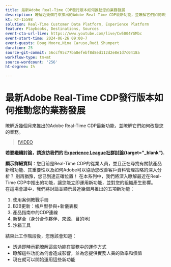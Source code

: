 ```yaml
---
title: 最新Adobe Real-Time CDP發行版本如何推動您的業務發展
description: 瞭解近幾個月來推出的Adobe Real-Time CDP最新功能，並瞭解它們如何改變您的業務。
kt: KT-15598
solution: Real-Time Customer Data Platform, Experience Platform
feature: Playbooks, Destinations, Sources
event-cta-url-live: https://www.youtube.com/live/Cw5004YGMbc
event-start-time: 2024-06-26 09:00-7
event-guests: Doug Moore,Nina Caruso,Rudi Shumpert
duration: 25
source-git-commit: 56ccf95c77ba8efebf8d8ed112d2e8e1d7c0418a
workflow-type: tm+mt
source-wordcount: '256'
ht-degree: 1%

---
```


# 最新Adobe Real-Time CDP發行版本如何推動您的業務發展

瞭解近幾個月來推出的Adobe Real-Time CDP最新功能，並瞭解它們如何改變您的業務。

>[!VIDEO](https://video.tv.adobe.com/v/3430515/?quality=12&learn=on)

**若要繼續討論，請造訪我們的 [Experience League社群討論](https://experienceleaguecommunities.adobe.com/t5/real-time-customer-data-platform/experience-league-live-post-session-discussion-how-the-latest/m-p/685150#M67){target="_blank"}.**

**顯示詳細資料**：您目前是Real-Time CDP的從業人員，並且正在尋找有關該產品新增功能、其重要性以及如何Adobe可以協助您改善客戶資料管理策略的深入分析？ 別再猶豫，您已到達正確位置！ 在本系列中，我們將深入瞭解最近在Real-Time CDP中推出的功能，讓您能立即運用新功能，並對您的組織產生影響。\
在這場會議中，我們將討論並顯示最近幾個月推出的五項新功能：

1. 使用案例教戰手冊
1. B2B更新：帳戶型參與+新儀表板
1. 產品指南中的CDP連線
1. 新整合（身分合作夥伴、來源、目的地）
1. 沙箱工具

結束此工作階段後，您應該會知道：

* 透過即時示範瞭解這些功能在實務中的運作方式
* 瞭解這些功能為何會造成影響，並為您提供實務人員的效率和價值
* 現在就可以開始運用這些新功能